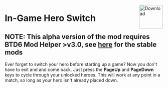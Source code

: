 <a href="https://github.com/doombubbles/in-game-hero-switch/releases/latest/download/InGameHeroSwitch.dll"><img align="right" alt="Download" height="75" src="https://github.com/doombubbles/BTD6-Mods/blob/main/download.png?raw=true"></a>

# In-Game Hero Switch

## NOTE: This alpha version of the mod requires BTD6 Mod Helper >v3.0, see [here](https://github.com/doombubbles/BTD6-Mods#readme) for the stable mods

Ever forget to switch your hero before starting up a game?
Now you don't have to exit and and come back.
Just press the **PageUp** and **PageDown** keys to cycle through your unlocked heroes.
This will work at any point in a match, so long as your hero isn't already placed down.